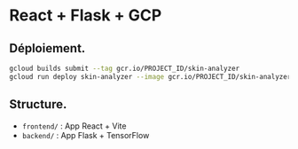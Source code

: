 # React + Flask + GCP

## Déploiement.
```bash
gcloud builds submit --tag gcr.io/PROJECT_ID/skin-analyzer
gcloud run deploy skin-analyzer --image gcr.io/PROJECT_ID/skin-analyzer --platform managed --region europe-west1
```

## Structure.
- `frontend/` : App React + Vite
- `backend/` : App Flask + TensorFlow
